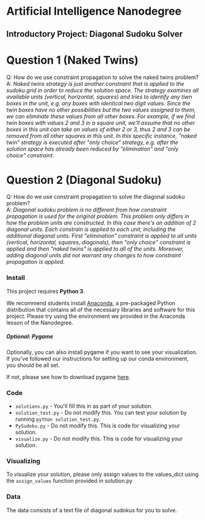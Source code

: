 # Artificial Intelligence Nanodegree
## Introductory Project: Diagonal Sudoku Solver

# Question 1 (Naked Twins)
Q: How do we use constraint propagation to solve the naked twins problem?  
A: *Naked twins strategy is just another constraint that is applied to the sudoku grid in order to reduce the solution space.
    The strategy examines all available units (vertical, horizontal, squares) and tries to identify any tiwn boxes in the unit,
    e.g. any boxes with identical two digit values. Since the twin boxes have no other possibilities but the two values assigned to them,
    we can eliminate these values from all other boxes. For example, if we find twin boxes with values 2 and 3 in a square unit, 
    we'll assume that no other boxes in this unit can take on values of either 2 or 3, thus 2 and 3 can be removed from all other squares in this unit.
    In this specific instance, "naked twin" strategy is executed after "only choice" strategy, e.g. after the solution space has already been reduced by "elimination" and "only choice" constraint.*

# Question 2 (Diagonal Sudoku)
Q: How do we use constraint propagation to solve the diagonal sudoku problem?  
A: *Diagonal sudoku problem is no different from how constraint propagation is used for the original problem.
    This problem only differs in how the problem units are constructed. In this case there's an addition of 2 diagonal units.
    Each constrain is applied to each unit, including the additional diagonal units. First "elimination" constraint is applied to all units 
    (vertical, horizontal, squares, diagonals), then "only choice" constraint is applied and then "naked twins" is applied to all of the units.
    Moreover, adding diagonal units did not warrant any changes to how constraint propagation is applied.*

### Install

This project requires **Python 3**.

We recommend students install [Anaconda](https://www.continuum.io/downloads), a pre-packaged Python distribution that contains all of the necessary libraries and software for this project. 
Please try using the environment we provided in the Anaconda lesson of the Nanodegree.

##### Optional: Pygame

Optionally, you can also install pygame if you want to see your visualization. If you've followed our instructions for setting up our conda environment, you should be all set.

If not, please see how to download pygame [here](http://www.pygame.org/download.shtml).

### Code

* `solutions.py` - You'll fill this in as part of your solution.
* `solution_test.py` - Do not modify this. You can test your solution by running `python solution_test.py`.
* `PySudoku.py` - Do not modify this. This is code for visualizing your solution.
* `visualize.py` - Do not modify this. This is code for visualizing your solution.

### Visualizing

To visualize your solution, please only assign values to the values_dict using the ```assign_values``` function provided in solution.py

### Data

The data consists of a text file of diagonal sudokus for you to solve.